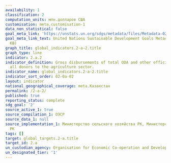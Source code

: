 ```yaml
---
availability: 1
classification: 2
computation_units: млн.долларов США
customisation: meta.customisation-1
data_non_statistical: false
goal_meta_link: 'https://unstats.un.org/sdgs/metadata/files/Metadata-02-0A-02.pdf '
goal_meta_link_text: United Nations Sustainable Development Goals Metadata (PDF 210
  KB)
graph_title: global_indicators.2-a-2.title
graph_type: line
indicator: 2.a.2
indicator_definition: Gross disbursements of total ODA and other official flows from
  all donors to the agriculture sector.
indicator_name: global_indicators.2-a-2.title
indicator_sort_order: 02-0a-02
layout: indicator
national_geographical_coverage: meta.Казахстан
permalink: /2-a-2/
published: true
reporting_status: complete
sdg_goal: '2'
source_active_1: true
source_compilation_1: ОЭСР
source_data_1: null
source_implementation_1: Министерство сельского хозяйства РК, Министерство финансов
  РК
tags: []
target: global_targets.2-a.title
target_id: 2.a
un_custodian_agency: Organisation for Economic Co-operation and Development (OECD)
un_designated_tier: '1'
---
```

